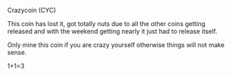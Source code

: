 Crazycoin (CYC)

This coin has lost it, got totally nuts due to all the other coins getting released and with the weekend getting nearly it just had
to release itself.

Only mine this coin if you are crazy yourself otherwise things will not make sense.

1+1=3
